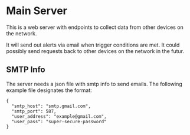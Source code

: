 # Main Server

This is a web server with endpoints to collect data from other devices on the network.

It will send out alerts via email when trigger conditions are met.
It could possibly send requests back to other devices on the network in the futur.

## SMTP Info

The server needs a json file with smtp info to send emails.
The following example file designates the format:
```
{
  "smtp_host": "smtp.gmail.com",
  "smtp_port": 587,
  "user_address": "example@gmail.com",
  "user_pass": "super-secure-password"
}
```
